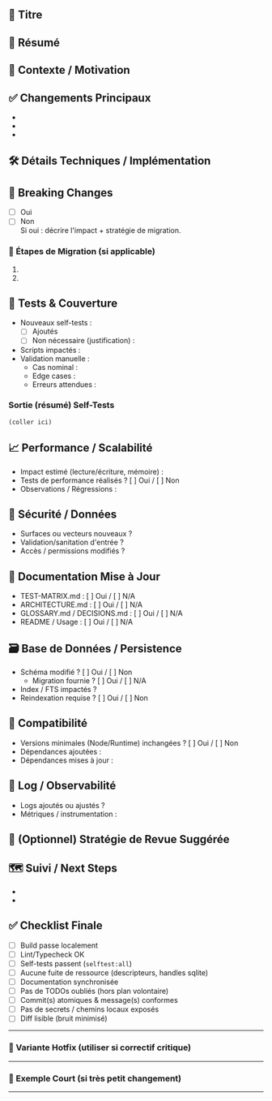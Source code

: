 <!--
TEMPLATE PR
But : fournir une structure claire et exhaustive pour chaque Pull Request.
Instructions : Remplis toutes les sections applicables. Laisse N/A (ou supprime) celles non pertinentes.
Commentaires HTML comme celui-ci ne seront pas visibles dans la PR finale.
-->

## 🎯 Titre
<!-- Format recommandé: <type>: <résumé court>  (ex: feat: ajout FTS multi-termes) -->

## 📌 Résumé
<!-- 2-4 phrases : quoi + pourquoi succinct -->

## 🧠 Contexte / Motivation
<!-- Quel problème ? Quel besoin métier/technique ? Références (issue, lien doc) -->

## ✅ Changements Principaux
<!-- Liste à plat des éléments tangibles -->
- 
- 
- 

## 🛠️ Détails Techniques / Implémentation
<!-- Architecture, patterns, décisions notables, algorithmes, FTS, indexing, transactions, etc. -->

## 🧨 Breaking Changes
- [ ] Oui  
- [ ] Non  
Si oui : décrire l'impact + stratégie de migration.

### 🔄 Étapes de Migration (si applicable)
1. 
2. 

## 🧪 Tests & Couverture
- Nouveaux self-tests :
  - [ ] Ajoutés
  - [ ] Non nécessaire (justification) : 
- Scripts impactés :
- Validation manuelle :
  - Cas nominal :
  - Edge cases :
  - Erreurs attendues :

### Sortie (résumé) Self-Tests
<!-- Coller la sortie pertinente (ou un extrait) des scripts: e.g. `pnpm -F core run selftest:all` -->

```
(coller ici)
```

## 📈 Performance / Scalabilité
- Impact estimé (lecture/écriture, mémoire) :
- Tests de performance réalisés ? [ ] Oui / [ ] Non
- Observations / Régressions :

## 🔐 Sécurité / Données
- Surfaces ou vecteurs nouveaux ?
- Validation/sanitation d'entrée ?
- Accès / permissions modifiés ?

## 📄 Documentation Mise à Jour
- TEST-MATRIX.md : [ ] Oui / [ ] N/A
- ARCHITECTURE.md : [ ] Oui / [ ] N/A
- GLOSSARY.md / DECISIONS.md : [ ] Oui / [ ] N/A
- README / Usage : [ ] Oui / [ ] N/A

## 🗃️ Base de Données / Persistence
- Schéma modifié ? [ ] Oui / [ ] Non
  - Migration fournie ? [ ] Oui / [ ] N/A
- Index / FTS impactés ?
- Reindexation requise ? [ ] Oui / [ ] Non

## 🧩 Compatibilité
- Versions minimales (Node/Runtime) inchangées ? [ ] Oui / [ ] Non
- Dépendances ajoutées :
- Dépendances mises à jour :

## 🧾 Log / Observabilité
- Logs ajoutés ou ajustés ?
- Métriques / instrumentation :

## 🧪 (Optionnel) Stratégie de Revue Suggérée
<!-- Ex: Lire commit par commit / Commencer par repository / Fichier clé d'abord -->

## 🗺️ Suivi / Next Steps
- 
- 

## ✅ Checklist Finale
- [ ] Build passe localement
- [ ] Lint/Typecheck OK
- [ ] Self-tests passent (`selftest:all`)
- [ ] Aucune fuite de ressource (descripteurs, handles sqlite)
- [ ] Documentation synchronisée
- [ ] Pas de TODOs oubliés (hors plan volontaire)
- [ ] Commit(s) atomiques & message(s) conformes
- [ ] Pas de secrets / chemins locaux exposés
- [ ] Diff lisible (bruit minimisé)

---
### 🔁 Variante Hotfix (utiliser si correctif critique)
<!--
Hotfix: <résumé>
Cause racine:
Impact utilisateur:
Solution appliquée:
Régression testée? (scénarios):
Backport nécessaire? Oui/Non
Post-mortem prévu? Oui/Non
-->

---
### 🧪 Exemple Court (si très petit changement)
<!--
feat: corrige tri FTS multi-termes ordre de score

Changement: Ajuste expression de scoring pour pondérer occurrences exactes.
Tests: fts-query-selftest étendu (PASS).
Docs: TEST-MATRIX.md mis à jour.
Risque: Faible (scoring seulement, pas de modification des résultats inclusifs).
-->

---
<!-- Fin du template -->
